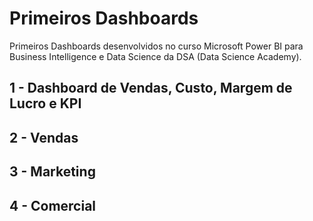 # Primeiros Dashboards
Primeiros Dashboards desenvolvidos no curso Microsoft Power BI para Business Intelligence e Data Science da DSA (Data Science Academy).

## 1 - Dashboard de Vendas, Custo, Margem de Lucro e KPI


## 2 - Vendas


## 3 - Marketing


## 4 - Comercial